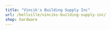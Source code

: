 ```yaml
---
title: "Vincik's Building Supply Inc"
url: /bellville/vinciks-building-supply-inc/
shop: hardware
---
```

